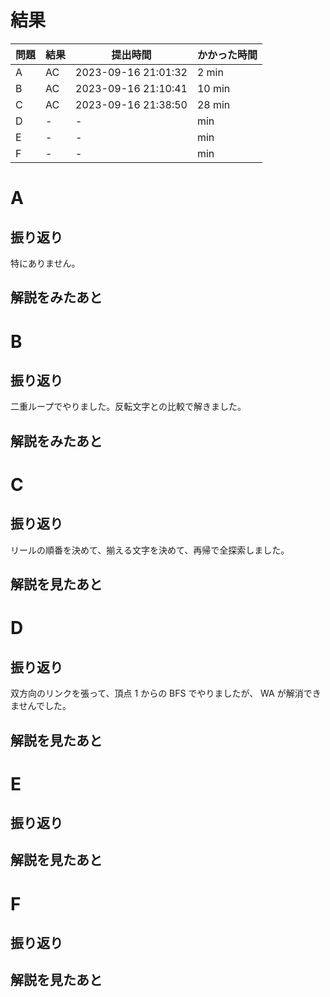 # 結果

| 問題 | 結果 | 提出時間            | かかった時間 |
|------|------|---------------------|--------------|
| A    | AC   | 2023-09-16 21:01:32 | 2 min        |
| B    | AC   | 2023-09-16 21:10:41 | 10 min       |
| C    | AC   | 2023-09-16 21:38:50 | 28 min       |
| D    | -    | -                   |     min      |
| E    | -    | -                   |     min      |
| F    | -    | -                   |     min      |

# A

## 振り返り

特にありません。

## 解説をみたあと

# B

## 振り返り

二重ループでやりました。反転文字との比較で解きました。

## 解説をみたあと

# C

## 振り返り

リールの順番を決めて、揃える文字を決めて、再帰で全探索しました。

## 解説を見たあと

# D

## 振り返り

双方向のリンクを張って、頂点 1 からの BFS でやりましたが、
WA が解消できませんでした。

## 解説を見たあと

# E

## 振り返り

## 解説を見たあと

# F

## 振り返り

## 解説を見たあと
